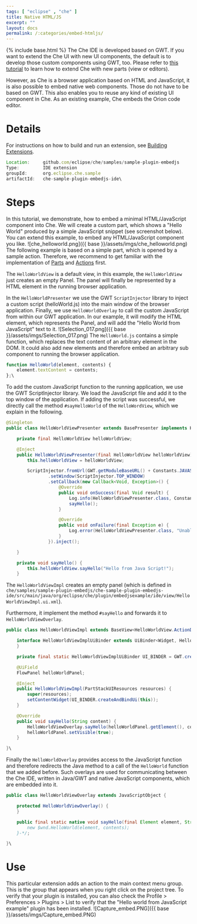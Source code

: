 ```yaml
---
tags: [ "eclipse" , "che" ]
title: Native HTML/JS
excerpt: ""
layout: docs
permalink: /:categories/embed-htmljs/
---
```

{% include base.html %}
The Che IDE is developed based on GWT. If you want to extend the Che UI with new UI components, the default is to develop those custom components using GWT, too. Please refer to [this tutorial](doc:parts) to learn how to extend Che with new parts (view or editors).

However, as Che is a browser application based on HTML and JavaScript, it is also possible to embed native web components. Those do not have to be based on GWT. This also enables you to reuse any kind of existing UI component in Che. As an existing example, Che embeds the Orion code editor.
# Details  
For instructions on how to build and run an extension, see [Building Extensions](doc:create-and-build-extensions).
```javascript  
Location:     github.com/eclipse/che/samples/sample-plugin-embedjs
Type:         IDE extension
groupId:      org.eclipse.che.sample
artifactId:   che-sample-plugin-embedjs-ide\
```

# Steps  
In this tutorial, we demonstrate, how to embed a minimal HTML/JavaScript component into Che. We will create a custom part, which shows a "Hello World" produced by a simple JavaScript snippet (see screenshot below). You can extend this example, to embed any HTML/JavaScript component you like.
![che_helloworld.png]({{ base }}/assets/imgs/che_helloworld.png)
The following example is based on a simple part, which is opened by a sample action. Therefore, we recommend to get familiar with the implementation of [Parts](doc:parts) and [Actions](doc:actions) first.

The `HelloWorldView` is a default view, in this example, the `HelloWorldView` just creates an empty Panel. The panel will finally be represented by a HTML element in the running browser application.

In the `HelloWorldPresenter` we use the GWT `ScriptInjector` library to inject a custom script (helloWorld.js) into the main window of the browser application. Finally, we use `HelloWorldOverlay` to call the custom JavaScript from within our GWT application. In our example, it will modify the HTML element, which represents the Panel, and will add the "Hello World from JavaScript" text to it.
![Selection_017.png]({{ base }}/assets/imgs/Selection_017.png)
The `HelloWorld.js` contains a simple function, which replaces the text content of an arbitrary element in the DOM. It could also add new elements and therefore embed an arbitrary sub component to running the browser application.

```javascript  
function HelloWorld(element, contents) {
    element.textContent = contents;
};\
```
To add the custom JavaScript function to the running application, we use the GWT ScriptInjector library. We load the JavaScript file and add it to the top window of the application. If adding the script was successful, we directly call the method `#sayHelloWorld` of the `HelloWordView`, which we explain in the following.
```java  
@Singleton
public class HelloWorldViewPresenter extends BasePresenter implements HelloWorldView.ActionDelegate, HasView {

    private final HelloWorldView helloWorldView;

    @Inject
    public HelloWorldViewPresenter(final HelloWorldView helloWorldView) {
        this.helloWorldView = helloWorldView;

        ScriptInjector.fromUrl(GWT.getModuleBaseURL() + Constants.JAVASCRIPT_FILE_ID)
                .setWindow(ScriptInjector.TOP_WINDOW)
                .setCallback(new Callback<Void, Exception>() {
                    @Override
                    public void onSuccess(final Void result) {
                        Log.info(HelloWorldViewPresenter.class, Constants.JAVASCRIPT_FILE_ID + " loaded.");
                        sayHello();
                    }

                    @Override
                    public void onFailure(final Exception e) {
                        Log.error(HelloWorldViewPresenter.class, "Unable to load "+Constants.JAVASCRIPT_FILE_ID, e);
                    }
                }).inject();

    }

    private void sayHello() {
        this.helloWorldView.sayHello("Hello from Java Script!");
    }

```
The `HelloWorldViewImpl` creates an empty panel (which is defined in `che/samples/sample-plugin-embedjs/che-sample-plugin-embedjs-ide/src/main/java/org/eclipse/che/plugin/embedjsexample/ide/view/HelloWorldViewImpl.ui.xml`).

Furthermore, it implement the method `#sayHello` and forwards it to `HelloWorldViewOverlay`.
```java  
public class HelloWorldViewImpl extends BaseView<HelloWorldView.ActionDelegate> implements HelloWorldView {

    interface HelloWorldViewImplUiBinder extends UiBinder<Widget, HelloWorldViewImpl> {
    }

    private final static HelloWorldViewImplUiBinder UI_BINDER = GWT.create(HelloWorldViewImplUiBinder.class);

    @UiField
    FlowPanel helloWorldPanel;

    @Inject
    public HelloWorldViewImpl(PartStackUIResources resources) {
        super(resources);
        setContentWidget(UI_BINDER.createAndBindUi(this));
    }

    @Override
    public void sayHello(String content) {
        HelloWorldViewOverlay.sayHello(helloWorldPanel.getElement(), content);
        helloWorldPanel.setVisible(true);
    }

}\
```
Finally the `HelloWorldOverlay` provides access to the JavaScript function and therefore redirects the Java method to a call of the `HelloWorld` function that we added before. Such overlays are used for communicating between the Che IDE, written in Java/GWT and native JavaScript components, which are embedded into it.
```java  
public class HelloWorldViewOverlay extends JavaScriptObject {

    protected HelloWorldViewOverlay() {
    }

    public final static native void sayHello(final Element element, String message) /*-{
        new $wnd.HelloWorld(element, contents);
    }-*/;

}\
```

# Use  
This particular extension adds an action to the main context menu group. This is the group that appears when you right click on the project tree. To verify that your plugin is installed, you can also check the Profile > Preferences > Plugins > List to verify that the "Hello world from JavaScript example" plugin has been installed.
![Capture_embed.PNG]({{ base }}/assets/imgs/Capture_embed.PNG)
